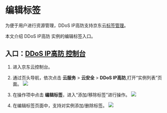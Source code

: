 # 编辑标签

为便于用户进行资源管理，DDoS IP高防支持京东云[标签管理](https://docs.jdcloud.com/cn/tag-service/product-overview)。

本文介绍 DDoS IP高防 实例的编辑标签入口。


## 入口：[DDoS IP高防 控制台](https://ip-anti-console.jdcloud.com/instancelist)

1. 进入京东云控制台。

2. 通过页头导航，依次点击 **云服务** >  **云安全** >  **DDoS IP高防**,打开“实例列表”页面。
![](../../../../image/Advanced%20Anti-DDoS/price05.png)

3. 在操作项中点击 **编辑标签**，进入“添加/移除标签”进行操作。
![](../../../../image/Advanced%20Anti-DDoS/Tag01.PNG)

4. 在编辑标签页面中，支持对实例添加/删除标签。
![](../../../../image/Advanced%20Anti-DDoS/Tag02.PNG)
